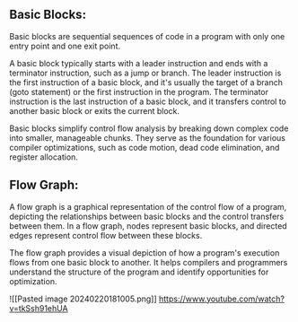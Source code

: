 ## Basic Blocks:
Basic blocks are sequential sequences of code in a program with only one entry point and one exit point. 

A basic block typically starts with a leader instruction and ends with a terminator instruction, such as a jump or branch. The leader instruction is the first instruction of a basic block, and it's usually the target of a branch (goto statement) or the first instruction in the program. The terminator instruction is the last instruction of a basic block, and it transfers control to another basic block or exits the current block.

Basic blocks simplify control flow analysis by breaking down complex code into smaller, manageable chunks. They serve as the foundation for various compiler optimizations, such as code motion, dead code elimination, and register allocation.

## Flow Graph:
A flow graph is a graphical representation of the control flow of a program, depicting the relationships between basic blocks and the control transfers between them. In a flow graph, nodes represent basic blocks, and directed edges represent control flow between these blocks.

The flow graph provides a visual depiction of how a program's execution flows from one basic block to another. It helps compilers and programmers understand the structure of the program and identify opportunities for optimization.

![[Pasted image 20240220181005.png]]
https://www.youtube.com/watch?v=tkSsh91ehUA